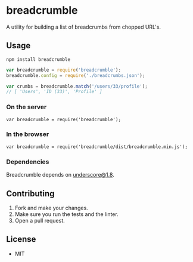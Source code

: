 breadcrumble
============

A utility for building a list of breadcrumbs from chopped URL's.

## Usage

`npm install breadcrumble`

```js
var breadcrumble = require('breadcrumble');
breadcrumble.config = require('./breadcrumbs.json');

var crumbs = breadcrumble.match('/users/33/profile');
// [ 'Users', 'ID (33)', 'Profile' ]
```

### On the server

`var breadcrumble = require('breadcrumble');`

### In the browser

`var breadcrumble = require('breadcrumble/dist/breadcrumble.min.js');`

### Dependencies

Breadcrumble depends on underscore@1.8.

## Contributing

1. Fork and make your changes.
2. Make sure you run the tests and the linter.
3. Open a pull request.

## License

* MIT
